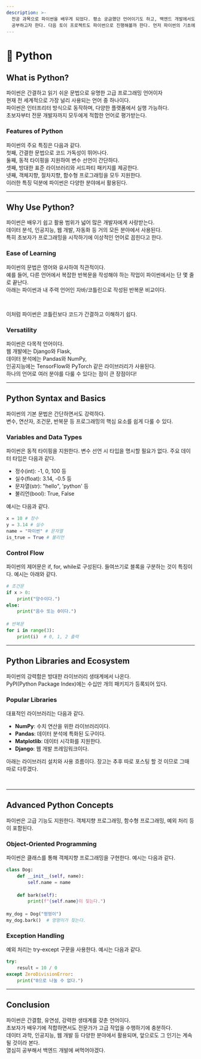 ```yaml
---
description: >-
  전공 과목으로 파이썬을 배우게 되었다. 평소 궁금했던 언어이기도 하고, 백엔드 개발에서도 꽤 자주 사용되는 만큼 이번 기회를 통해 제대로
  공부하고자 한다. 다음 토이 프로젝트도 파이썬으로 진행해볼까 한다. 먼저 파이썬의 기초에 대해 알아보았다.
---
```


# 🐠 Python

## What is Python?

파이썬은 간결하고 읽기 쉬운 문법으로 유명한 고급 프로그래밍 언어이자\
현재 전 세계적으로 가장 널리 사용되는 언어 중 하나이다. \
파이썬은 인터프리터 방식으로 동작하며, 다양한 플랫폼에서 실행 가능하다. \
초보자부터 전문 개발자까지 모두에게 적합한 언어로 평가받는다.

### Features of Python

파이썬의 주요 특징은 다음과 같다. \
첫째, 간결한 문법으로 코드 가독성이 뛰어나다. \
둘째, 동적 타이핑을 지원하여 변수 선언이 간단하다. \
셋째, 방대한 표준 라이브러리와 서드파티 패키지를 제공한다. \
넷째, 객체지향, 절차지향, 함수형 프로그래밍을 모두 지원한다. \
이러한 특징 덕분에 파이썬은 다양한 분야에서 활용된다.

***

## Why Use Python?

파이썬은 배우기 쉽고 활용 범위가 넓어 많은 개발자에게 사랑받는다. \
데이터 분석, 인공지능, 웹 개발, 자동화 등 거의 모든 분야에서 사용된다. \
특히 초보자가 프로그래밍을 시작하기에 이상적인 언어로 꼽힌다고 한다.

### Ease of Learning

파이썬의 문법은 영어와 유사하여 직관적이다. \
예를 들어, 다른 언어에서 복잡한 반복문을 작성해야 하는 작업이 파이썬에서는 단 몇 줄로 끝난다. \
아래는 파이썬과 내 주력 언어인 자바/코틀린으로 작성된 반복문 비교이다.

<figure><img src="../../.gitbook/assets/스크린샷 2025-03-06 오후 8.52.05.png" alt=""><figcaption></figcaption></figure>

이처럼 파이썬은 코틀린보다 코드가 간결하고 이해하기 쉽다.

### Versatility

파이썬은 다목적 언어이다. \
웹 개발에는 Django와 Flask, \
데이터 분석에는 Pandas와 NumPy, \
인공지능에는 TensorFlow와 PyTorch 같은 라이브러리가 사용된다. \
하나의 언어로 여러 분야를 다룰 수 있다는 점이 큰 장점이다!

***

## Python Syntax and Basics

파이썬의 기본 문법은 간단하면서도 강력하다. \
변수, 연산자, 조건문, 반복문 등 프로그래밍의 핵심 요소를 쉽게 다룰 수 있다.

### Variables and Data Types

파이썬은 동적 타이핑을 지원한다. 변수 선언 시 타입을 명시할 필요가 없다. 주요 데이터 타입은 다음과 같다.

* 정수(int): -1, 0, 100 등
* 실수(float): 3.14, -0.5 등
* 문자열(str): "hello", 'python' 등
* 불리언(bool): True, False

예시는 다음과 같다.

```python
x = 10 # 정수 
y = 3.14 # 실수 
name = "파이썬" # 문자열 
is_true = True # 불리언
```

### Control Flow

파이썬의 제어문은 if, for, while로 구성된다. 들여쓰기로 블록을 구분하는 것이 특징이다. 예시는 아래와 같다.

```python
# 조건문
if x > 0:
    print("양수이다.")
else:
    print("음수 또는 0이다.")

# 반복문
for i in range(3):
    print(i)  # 0, 1, 2 출력
```

***

## Python Libraries and Ecosystem

파이썬의 강력함은 방대한 라이브러리 생태계에서 나온다. \
PyPI(Python Package Index)에는 수십만 개의 패키지가 등록되어 있다.

### Popular Libraries

대표적인 라이브러리는 다음과 같다.

* **NumPy**: 수치 연산을 위한 라이브러리이다.
* **Pandas**: 데이터 분석에 특화된 도구이다.
* **Matplotlib**: 데이터 시각화를 지원한다.
* **Django**: 웹 개발 프레임워크이다.

아래는 라이브러리 설치와 사용 흐름이다. 장고는 추후 따로 포스팅 할 것 이므로 그때 따로 다루겠다.

<figure><img src="../../.gitbook/assets/스크린샷 2025-03-06 오후 8.48.35.png" alt=""><figcaption></figcaption></figure>

***

## Advanced Python Concepts

파이썬은 고급 기능도 지원한다. 객체지향 프로그래밍, 함수형 프로그래밍, 예외 처리 등이 포함된다.

### Object-Oriented Programming

파이썬은 클래스를 통해 객체지향 프로그래밍을 구현한다. 예시는 다음과 같다.

```python
class Dog:
    def __init__(self, name):
        self.name = name
    
    def bark(self):
        print(f"{self.name}이 짖는다.")

my_dog = Dog("멍멍이")
my_dog.bark()  # 멍멍이가 짖는다.
```

### Exception Handling

예외 처리는 try-except 구문을 사용한다. 예시는 다음과 같다.

```python
try:
    result = 10 / 0
except ZeroDivisionError:
    print("0으로 나눌 수 없다.")
```

***

## Conclusion

파이썬은 간결함, 유연성, 강력한 생태계를 갖춘 언어이다. \
초보자가 배우기에 적합하면서도 전문가가 고급 작업을 수행하기에 충분하다. \
데이터 과학, 인공지능, 웹 개발 등 다양한 분야에서 활용되며, 앞으로도 그 인기는 계속될 것이라 본다.\
열심히 공부해서 백엔드 개발에 써먹어야겠다.&#x20;
